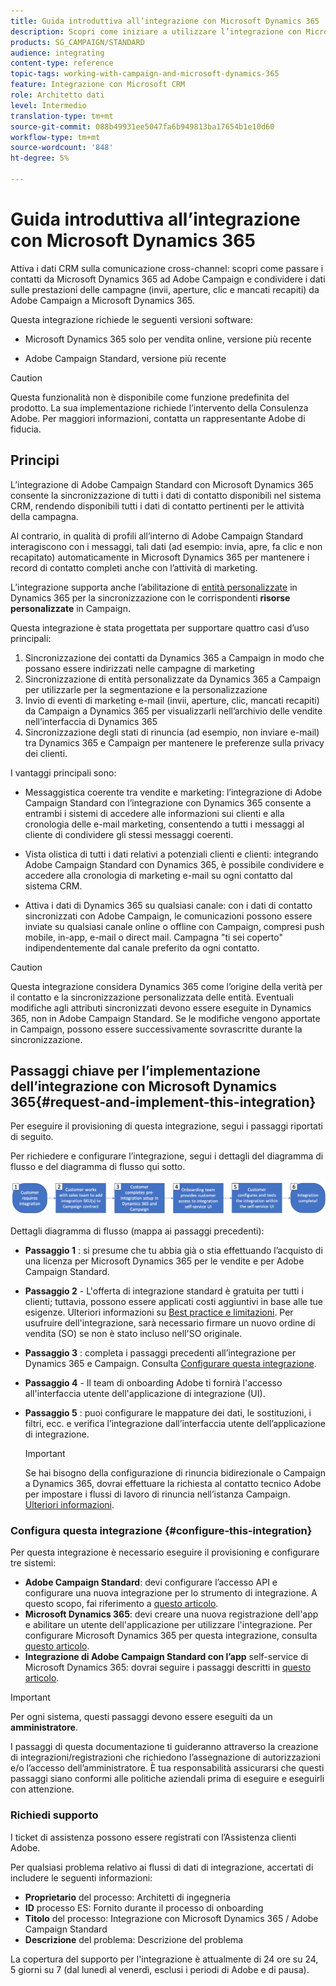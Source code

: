 ```yaml
---
title: Guida introduttiva all’integrazione con Microsoft Dynamics 365
description: Scopri come iniziare a utilizzare l’integrazione con Microsoft Dynamics 365
products: SG_CAMPAIGN/STANDARD
audience: integrating
content-type: reference
topic-tags: working-with-campaign-and-microsoft-dynamics-365
feature: Integrazione con Microsoft CRM
role: Architetto dati
level: Intermedio
translation-type: tm+mt
source-git-commit: 088b49931ee5047fa6b949813ba17654b1e10d60
workflow-type: tm+mt
source-wordcount: '848'
ht-degree: 5%

---
```



# Guida introduttiva all’integrazione con Microsoft Dynamics 365

Attiva i dati CRM sulla comunicazione cross-channel: scopri come passare i contatti da Microsoft Dynamics 365 ad Adobe Campaign e condividere i dati sulle prestazioni delle campagne (invii, aperture, clic e mancati recapiti) da Adobe Campaign a Microsoft Dynamics 365.

Questa integrazione richiede le seguenti versioni software:

* Microsoft Dynamics 365 solo per vendita online, versione più recente

* Adobe Campaign Standard, versione più recente

>[!CAUTION]
>
>Questa funzionalità non è disponibile come funzione predefinita del prodotto. La sua implementazione richiede l’intervento della Consulenza Adobe. Per maggiori informazioni, contatta un rappresentante Adobe di fiducia.


## Principi

L’integrazione di Adobe Campaign Standard con Microsoft Dynamics 365 consente la sincronizzazione di tutti i dati di contatto disponibili nel sistema CRM, rendendo disponibili tutti i dati di contatto pertinenti per le attività della campagna.

Al contrario, in qualità di profili all’interno di Adobe Campaign Standard interagiscono con i messaggi, tali dati (ad esempio: invia, apre, fa clic e non recapitato) automaticamente in Microsoft Dynamics 365 per mantenere i record di contatto completi anche con l’attività di marketing.

L’integrazione supporta anche l’abilitazione di [entità personalizzate](../../integrating/using/d365-acs-self-service-app-settings.md) in Dynamics 365 per la sincronizzazione con le corrispondenti **risorse personalizzate** in Campaign.

Questa integrazione è stata progettata per supportare quattro casi d’uso principali:

1. Sincronizzazione dei contatti da Dynamics 365 a Campaign in modo che possano essere indirizzati nelle campagne di marketing
1. Sincronizzazione di entità personalizzate da Dynamics 365 a Campaign per utilizzarle per la segmentazione e la personalizzazione
1. Invio di eventi di marketing e-mail (invii, aperture, clic, mancati recapiti) da Campaign a Dynamics 365 per visualizzarli nell’archivio delle vendite nell’interfaccia di Dynamics 365
1. Sincronizzazione degli stati di rinuncia (ad esempio, non inviare e-mail) tra Dynamics 365 e Campaign per mantenere le preferenze sulla privacy dei clienti.

I vantaggi principali sono:

* Messaggistica coerente tra vendite e marketing: l’integrazione di Adobe Campaign Standard con l’integrazione con Dynamics 365 consente a entrambi i sistemi di accedere alle informazioni sui clienti e alla cronologia delle e-mail marketing, consentendo a tutti i messaggi al cliente di condividere gli stessi messaggi coerenti.

* Vista olistica di tutti i dati relativi a potenziali clienti e clienti: integrando Adobe Campaign Standard con Dynamics 365, è possibile condividere e accedere alla cronologia di marketing e-mail su ogni contatto dal sistema CRM.

* Attiva i dati di Dynamics 365 su qualsiasi canale: con i dati di contatto sincronizzati con Adobe Campaign, le comunicazioni possono essere inviate su qualsiasi canale online o offline con Campaign, compresi push mobile, in-app, e-mail o direct mail. Campagna &quot;ti sei coperto&quot; indipendentemente dal canale preferito da ogni contatto.

>[!CAUTION]
>
>Questa integrazione considera Dynamics 365 come l’origine della verità per il contatto e la sincronizzazione personalizzata delle entità.  Eventuali modifiche agli attributi sincronizzati devono essere eseguite in Dynamics 365, non in Adobe Campaign Standard.  Se le modifiche vengono apportate in Campaign, possono essere successivamente sovrascritte durante la sincronizzazione.


## Passaggi chiave per l’implementazione dell’integrazione con Microsoft Dynamics 365{#request-and-implement-this-integration}

Per eseguire il provisioning di questa integrazione, segui i passaggi riportati di seguito.

Per richiedere e configurare l’integrazione, segui i dettagli del diagramma di flusso e del diagramma di flusso qui sotto.

![](assets/provisioning-wf.png)

Dettagli diagramma di flusso (mappa ai passaggi precedenti):

* **Passaggio 1** : si presume che tu abbia già o stia effettuando l’acquisto di una licenza per Microsoft Dynamics 365 per le vendite e per Adobe Campaign Standard.
* **Passaggio 2**  - L&#39;offerta di integrazione standard è gratuita per tutti i clienti; tuttavia, possono essere applicati costi aggiuntivi in base alle tue esigenze. Ulteriori informazioni su [Best practice e limitazioni](../../integrating/using/d365-acs-notices-and-recommendations.md). Per usufruire dell&#39;integrazione, sarà necessario firmare un nuovo ordine di vendita (SO) se non è stato incluso nell&#39;SO originale.
* **Passaggio 3** : completa i passaggi precedenti all’integrazione per Dynamics 365 e Campaign. Consulta [Configurare questa integrazione](#configure-this-integration).
* **Passaggio 4**  - Il team di onboarding Adobe ti fornirà l&#39;accesso all&#39;interfaccia utente dell&#39;applicazione di integrazione (UI).
* **Passaggio 5** : puoi configurare le mappature dei dati, le sostituzioni, i filtri, ecc. e verifica l’integrazione dall’interfaccia utente dell’applicazione di integrazione.

   >[!IMPORTANT]
   >
   > Se hai bisogno della configurazione di rinuncia bidirezionale o Campaign a Dynamics 365, dovrai effettuare la richiesta al contatto tecnico Adobe per impostare i flussi di lavoro di rinuncia nell’istanza Campaign. [Ulteriori informazioni](../../integrating/using/d365-acs-notices-and-recommendations.md#opt-out).

### Configura questa integrazione {#configure-this-integration}

Per questa integrazione è necessario eseguire il provisioning e configurare tre sistemi:

* **Adobe Campaign Standard**: devi configurare l’accesso API e configurare una nuova integrazione per lo strumento di integrazione. A questo scopo, fai riferimento a [questo articolo](../../integrating/using/d365-acs-configure-adobe-io.md).
* **Microsoft Dynamics 365**: devi creare una nuova registrazione dell&#39;app e abilitare un utente dell&#39;applicazione per utilizzare l&#39;integrazione.  Per configurare Microsoft Dynamics 365 per questa integrazione, consulta [questo articolo](../../integrating/using/d365-acs-configure-d365.md).
* **Integrazione di Adobe Campaign Standard con l’app** self-service di Microsoft Dynamics 365: dovrai seguire i passaggi descritti in  [questo articolo](../../integrating/using/d365-acs-self-service-app-control-access.md).

>[!IMPORTANT]
>
>Per ogni sistema, questi passaggi devono essere eseguiti da un **amministratore**.
>
>I passaggi di questa documentazione ti guideranno attraverso la creazione di integrazioni/registrazioni che richiedono l’assegnazione di autorizzazioni e/o l’accesso dell’amministratore.  È tua responsabilità assicurarsi che questi passaggi siano conformi alle politiche aziendali prima di eseguire e eseguirli con attenzione.


### Richiedi supporto

I ticket di assistenza possono essere registrati con l’Assistenza clienti Adobe.

Per qualsiasi problema relativo ai flussi di dati di integrazione, accertati di includere le seguenti informazioni:

* **Proprietario** del processo: Architetti di ingegneria
* **ID** processo ES: Fornito durante il processo di onboarding
* **Titolo** del processo: Integrazione con Microsoft Dynamics 365 / Adobe Campaign Standard
* **Descrizione** del problema: Descrizione del problema

La copertura del supporto per l&#39;integrazione è attualmente di 24 ore su 24, 5 giorni su 7 (dal lunedì al venerdì, esclusi i periodi di Adobe e di pausa).

